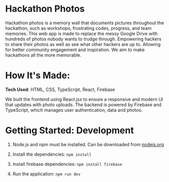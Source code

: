 # Hackathon Photos

Hackathon photos is a memory wall that documents pictures throughout the hackathon, such as workshops, frustrating codes, progress, and team memories. This web app is made to replace the messy Google Drive with hundreds of photos nobody wants to trudge through. Empowering hackers to share their photos as well as see what other hackers are up to. Allowing for better community engagement and inspiration. We aim to make hackathons all the more memorable.

# How It's Made:
**Tech Used**: HTML, CSS, TypeScript, React, Firebase

We built the frontend using React.jsx to ensure a responsive and modern UI that updates with photo uploads. The backend is powered by Firebase and TypeScript, which manages user authentication, data and photos.

# Getting Started: Development
1. Node.js and npm must be installed. Can be downloaded from [nodejs.org](www.nodejs.org)

2. Install the dependencies: 
`npm install`

3. Install firebase dependencies: 
`npm install firebase`

4. Run the application: 
`npm run dev`



